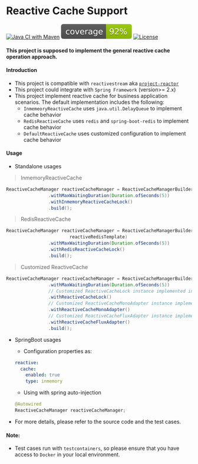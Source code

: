 # Reactive Cache Support

[![Java CI with Maven](https://github.com/chenggangpro/reactive-cache-support/actions/workflows/maven-ci.yml/badge.svg?branch=develop)](https://github.com/chenggangpro/reactive-cache-support/actions/workflows/maven-ci.yml)
[![Coverage](.github/badges/jacoco.svg)](https://github.com/chenggangpro/reactive-cache-support/actions/workflows/maven-ci.yml)
[![License](https://img.shields.io/badge/License-Apache%202.0-blue.svg)](https://opensource.org/licenses/Apache-2.0)

#### This project is supposed to implement the general reactive cache operation approach.

#### Introduction

* This project is compatible with `reactivestream` aka [`project-reactor`](https://projectreactor.io/)
* This project could integrate with `Spring Framework` (version>= 2.x)
* This project implement reactive cache for business application scenarios. The default implementation includes the following:
  * `InmemeoryReactiveCache` uses `java.util.DelayQueue` to implement cache behavior 
  * `RedisReactiveCache` uses `redis` and `spring-boot-redis` to implement cache behavior
  * `DefaultReactiveCache` uses customized configuration to implement cache behavior

#### Usage

* Standalone usages

> InmemoryReactiveCache

```java
ReactiveCacheManager reactiveCacheManager = ReactiveCacheManagerBuilder.newInmemoryReactiveManagerBuilder()
                .withMaxWaitingDuration(Duration.ofSeconds(5))
                .withInmemoryReactiveCacheLock()
                .build();
```

> RedisReactiveCache

```java
ReactiveCacheManager reactiveCacheManager = ReactiveCacheManagerBuilder.newRedisReactiveManagerBuilder(
                        reactiveRedisTemplate)
                .withMaxWaitingDuration(Duration.ofSeconds(5))
                .withRedisReactiveCacheLock()
                .build();
```

> Customized ReactiveCache

```java
ReactiveCacheManager reactiveCacheManager = ReactiveCacheManagerBuilder.newCustomReactiveManagerBuilder()
                .withMaxWaitingDuration(Duration.ofSeconds(5))
                // Customized ReactiveCacheLock instance implemented interface ReactiveCacheLock
                .withReactiveCacheLock()
                // Customized ReactiveCacheMonoAdapter instance implemented interface ReactiveCacheMonoAdapter
                .withReactiveCacheMonoAdapter()
                // Customized ReactiveCacheFluxAdapter instance implemented interface ReactiveCacheFluxAdapter
                .withReactiveCacheFluxAdapter()
                .build();
```

* SpringBoot usages

  * Configuration properties as: 
  
  ```yaml
  reactive:
    cache:
      enabled: true
      type: inmemory
  ```
  
  * Using with spring auto-injection
  
  ```java
  @Autowired
  ReactiveCacheManager reactiveCacheManager;
  ```
  
* For more details, please refer to the source code and the test cases.

#### Note:

* Test cases run with `testcontainers`, so please ensure that you have access to `Docker` in your local environment.







